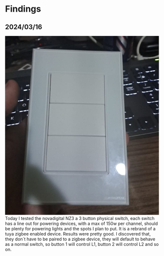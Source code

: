# Findings

## 2024/03/16

![Tuya-based switch](img/3channel_switch.jpeg)
Today I tested the novadigital NZ3 a 3 button physical switch, each switch has a line out for powering devices, with a max of 150w per channel, should be plenty for powering lights and the spots I plan to put. 
It is a rebrand of a tuya zigbee enabled device. Results were pretty good. I discovered that, they don´t have to be paired to a zigbee device, they will default to behave as a normal switch, so button 1 will control L1, button 2 will control L2 and so on.
